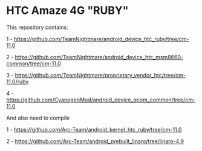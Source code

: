 HTC Amaze 4G "RUBY"
===================


This repository contains:


1 - https://github.com/TeamNightmare/android_device_htc_ruby/tree/cm-11.0

2 - https://github.com/TeamNightmare/android_device_htc_msm8660-common/tree/cm-11.0

3 - https://github.com/TeamNightmare/proprietary_vendor_htc/tree/cm-11.0/ruby

4 - https://github.com/CyanogenMod/android_device_qcom_common/tree/cm-11.0



And also need to compile


1 - https://github.com/Arc-Team/android_kernel_htc_ruby/tree/cm-11.0

2 - https://github.com/Arc-Team/android_prebuilt_linaro/tree/linaro-4.9
